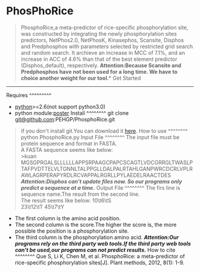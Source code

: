 PhosPhoRice
=========================
> PhosphoRice,a meta-predictor of rice-specific phosphorylation site, was constructed by integrating the newly phosphorylation sites predictors, NetPhos2.0, NetPhosK, Kinasephos, Scansite, Disphos and Predphosphos with parameters selected by restricted grid search and random search. It archieve an increase in MCC of 7.1%, and an increase in ACC of 4.6% than that of the best element predictor (Disphos_default), respectively.
**Attention:Because Scansite and Predphosphos have not been used for a long time. We have to choice another weight for our tool.***
Get Started
--------------------
Requires
^^^^^^^^^
- [python](http://www.python.org/downloads/)>=2.6(not support python3.0)
- python module:[poster](https://pypi.python.org/pypi/poster/0.4)
Install
^^^^^^^^
	git clone git@github.com:PEHGP/PhosphoRice.git
> if you don't install git.You can download it [here](https://github.com/PEHGP/PhosphoRice/archive/master.zip).
How to use
^^^^^^^^   
	python PhosphoRice.py <InputFile> <OutputFile>
Input File
^^^^^^^^
The input file must be protein sequence and format in FASTA.  
A FASTA sequence seems like below:  
	>kuan  
	MGSGPRGALSLLLLLLAPPSRPAAGCPAPCSCAGTLVDCGRRGLTWASLPTAFPVDTTELVLTGNNLTALPPGLLDALPALRTAHLGANPWRCDCRLVPLRAWLAGRPERAPYRDLRCVAPPALRGRLLPYLAEDELRAACTDES 
***Attention:Disphos can't update files now. So our programs only predict a sequence at a time.***
Output File
^^^^^^^^
 The firs line is sequence name.The result from the second line.  
 The result seems like below:
	10\t6\tS  
	23\t12\tT
	45\t7\tY
- The first column is the amino acid position.
- The second column is the score.The higher the score is, the more possible the position is a phosphorylation site.
- The third column is the phosphorylation amino acid.
***Attention:Our programs rely on the third party web tools.If the third party web tools can't be used,our programs can not predict results.***
How to cite
^^^^^^^^
 Que S, Li K, Chen M, et al. PhosphoRice: a meta-predictor of rice-specific phosphorylation sites[J]. Plant methods, 2012, 8(1): 1-9.
